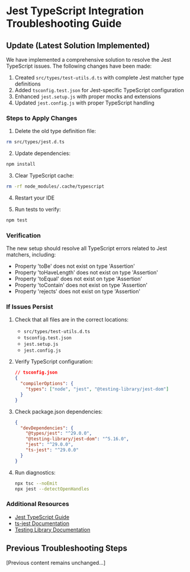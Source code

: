 # Jest TypeScript Integration Troubleshooting Guide

## Update (Latest Solution Implemented)

We have implemented a comprehensive solution to resolve the Jest TypeScript issues. The following changes have been made:

1. Created `src/types/test-utils.d.ts` with complete Jest matcher type definitions
2. Added `tsconfig.test.json` for Jest-specific TypeScript configuration
3. Enhanced `jest.setup.js` with proper mocks and extensions
4. Updated `jest.config.js` with proper TypeScript handling

### Steps to Apply Changes

1. Delete the old type definition file:
```bash
rm src/types/jest.d.ts
```

2. Update dependencies:
```bash
npm install
```

3. Clear TypeScript cache:
```bash
rm -rf node_modules/.cache/typescript
```

4. Restart your IDE

5. Run tests to verify:
```bash
npm test
```

### Verification

The new setup should resolve all TypeScript errors related to Jest matchers, including:
- Property 'toBe' does not exist on type 'Assertion'
- Property 'toHaveLength' does not exist on type 'Assertion'
- Property 'toEqual' does not exist on type 'Assertion'
- Property 'toContain' does not exist on type 'Assertion'
- Property 'rejects' does not exist on type 'Assertion'

### If Issues Persist

1. Check that all files are in the correct locations:
   - `src/types/test-utils.d.ts`
   - `tsconfig.test.json`
   - `jest.setup.js`
   - `jest.config.js`

2. Verify TypeScript configuration:
   ```json
   // tsconfig.json
   {
     "compilerOptions": {
       "types": ["node", "jest", "@testing-library/jest-dom"]
     }
   }
   ```

3. Check package.json dependencies:
   ```json
   {
     "devDependencies": {
       "@types/jest": "^29.0.0",
       "@testing-library/jest-dom": "^5.16.0",
       "jest": "^29.0.0",
       "ts-jest": "^29.0.0"
     }
   }
   ```

4. Run diagnostics:
   ```bash
   npx tsc --noEmit
   npx jest --detectOpenHandles
   ```

### Additional Resources

- [Jest TypeScript Guide](https://jestjs.io/docs/getting-started#using-typescript)
- [ts-jest Documentation](https://kulshekhar.github.io/ts-jest/)
- [Testing Library Documentation](https://testing-library.com/docs/)

## Previous Troubleshooting Steps

[Previous content remains unchanged...]
